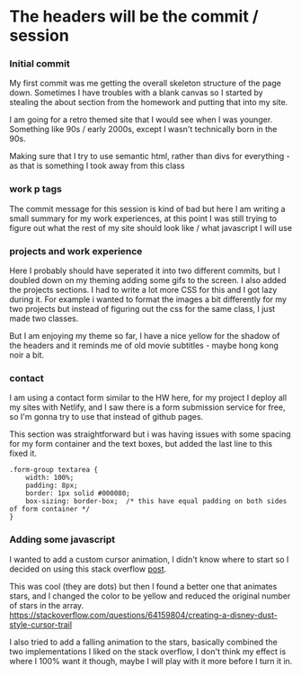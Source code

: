 # The headers will be the commit / session

### Initial commit
My first commit was me getting the overall skeleton structure of the page down.
Sometimes I have troubles with a blank canvas so I started by stealing the about section
from the homework and putting that into my site.

I am going for a retro themed site that I would see when I was younger.
Something like 90s / early 2000s, except I wasn't technically born in the 90s.

Making sure that I try to use semantic html, rather than divs for everything - as that is something
I took away from this class

### work p tags 
The commit message for this session is kind of bad but here I am writing a small summary for my work experiences, at this point I was still trying to figure out what the rest of my site should look like / what javascript I will use

### projects and work experience
Here I probably should have seperated it into two different commits, but I doubled down on my theming adding some gifs to the screen. I also added the projects sections.
I had to write a lot more CSS for this and I got lazy during it. For example i wanted to format the images a bit differently for my two projects but instead of figuring out the css for the same class, I just made two classes.

But I am enjoying my theme so far, I have a nice yellow for the shadow of the headers and it reminds me of old movie subtitles - maybe hong kong noir a bit.

### contact
I am using a contact form similar to the HW here, for my project I deploy all my sites with Netlify, and I saw there is a form submission service for free, so I'm gonna try to use that instead
of github pages.

This section was straightforward but i was having issues with some spacing for my form container and the text boxes, but added the last line to this fixed it.

```
.form-group textarea {
    width: 100%;
    padding: 8px;
    border: 1px solid #000080;
    box-sizing: border-box;  /* this have equal padding on both sides of form container */
}
```

### Adding some javascript
I wanted to add a custom cursor animation, I didn't know where to start so I decided on using this stack overflow [post](https://stackoverflow.com/questions/48161503/is-it-possible-to-add-a-cursor-trail-to-web-page-and-instead-of-a-default-trail).

This was cool (they are dots) but then I found a better one that animates stars, and I changed the color to be yellow and reduced the original number of stars in the array.
https://stackoverflow.com/questions/64159804/creating-a-disney-dust-style-cursor-trail

I also tried to add a falling animation to the stars, basically combined the two implementations I liked on the stack overflow, I don't think my effect is where I 100% want it though, maybe I will play with it more before I turn it in.
